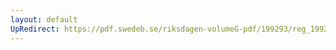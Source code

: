 ```yaml
---
layout: default
UpRedirect: https://pdf.swedeb.se/riksdagen-volumeG-pdf/199293/reg_199293/reg_199293_0519.pdf
---
```

